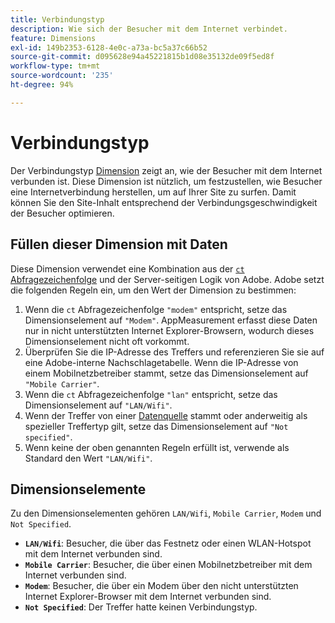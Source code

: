 ```yaml
---
title: Verbindungstyp
description: Wie sich der Besucher mit dem Internet verbindet.
feature: Dimensions
exl-id: 149b2353-6128-4e0c-a73a-bc5a37c66b52
source-git-commit: d095628e94a45221815b1d08e35132de09f5ed8f
workflow-type: tm+mt
source-wordcount: '235'
ht-degree: 94%

---
```


# Verbindungstyp

Der Verbindungstyp [Dimension](overview.md) zeigt an, wie der Besucher mit dem Internet verbunden ist. Diese Dimension ist nützlich, um festzustellen, wie Besucher eine Internetverbindung herstellen, um auf Ihrer Site zu surfen. Damit können Sie den Site-Inhalt entsprechend der Verbindungsgeschwindigkeit der Besucher optimieren.

## Füllen dieser Dimension mit Daten

Diese Dimension verwendet eine Kombination aus der [`ct` Abfragezeichenfolge](/help/implement/validate/query-parameters.md) und der Server-seitigen Logik von Adobe. Adobe setzt die folgenden Regeln ein, um den Wert der Dimension zu bestimmen:

1. Wenn die `ct` Abfragezeichenfolge `"modem"` entspricht, setze das Dimensionselement auf `"Modem"`. AppMeasurement erfasst diese Daten nur in nicht unterstützten Internet Explorer-Browsern, wodurch dieses Dimensionselement nicht oft vorkommt.
1. Überprüfen Sie die IP-Adresse des Treffers und referenzieren Sie sie auf eine Adobe-interne Nachschlagetabelle. Wenn die IP-Adresse von einem Mobilnetzbetreiber stammt, setze das Dimensionselement auf `"Mobile Carrier"`.
1. Wenn die `ct` Abfragezeichenfolge `"lan"` entspricht, setze das Dimensionselement auf `"LAN/Wifi"`.
1. Wenn der Treffer von einer [Datenquelle](/help/import/data-sources/overview.md) stammt oder anderweitig als spezieller Treffertyp gilt, setze das Dimensionselement auf `"Not specified"`.
1. Wenn keine der oben genannten Regeln erfüllt ist, verwende als Standard den Wert `"LAN/Wifi"`.

## Dimensionselemente

Zu den Dimensionselementen gehören `LAN/Wifi`, `Mobile Carrier`, `Modem` und `Not Specified`.

* **`LAN/Wifi`**: Besucher, die über das Festnetz oder einen WLAN-Hotspot mit dem Internet verbunden sind.
* **`Mobile Carrier`**: Besucher, die über einen Mobilnetzbetreiber mit dem Internet verbunden sind.
* **`Modem`**: Besucher, die über ein Modem über den nicht unterstützten Internet Explorer-Browser mit dem Internet verbunden sind.
* **`Not Specified`**: Der Treffer hatte keinen Verbindungstyp.
